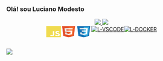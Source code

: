 ### Olá! sou Luciano Modesto


<div align="center">
  <a href="https://github.com/LucianoModest0">
  <img height="180em" src="https://github-readme-stats.vercel.app/api?username=LucianoModest0&show_icons=true&theme=dark&include_all_commits=true&count_private=true"/>
  <img height="180em" src="https://github-readme-stats.vercel.app/api/top-langs/?username=LucianoModest0&layout=compact&langs_count=7&theme=dark"/>
</div>
  
<div style="display: flex;justify-content:center;"><br>
  <img align="center" alt="L-Js" height="30" width="40" src="https://raw.githubusercontent.com/devicons/devicon/master/icons/javascript/javascript-plain.svg">
  <img align="center" alt="L-HTML" height="30" width="40" src="https://raw.githubusercontent.com/devicons/devicon/master/icons/html5/html5-original.svg">
  <img align="center" alt="L-CSS" height="30" width="40" src="https://raw.githubusercontent.com/devicons/devicon/master/icons/css3/css3-original.svg">
  <img align="center" alt="L-VSCODE" height="30" width "40" src="https://cdn.jsdelivr.net/gh/devicons/devicon/icons/vscode/vscode-original.svg"/>
  <img align="center" alt="L-DOCKER" height="30" width "40" src="https://cdn.jsdelivr.net/gh/devicons/devicon/icons/docker/docker-original.svg" />
</div>
  
  
    
  ##
  
  <div> 

  <a href = "mailto:lumoname@gmail.com"><img src="https://img.shields.io/badge/-Gmail-%23333?style=for-the-badge&logo=gmail&logoColor=white" target="_blank"></a>
<!--   <a href="https://www.linkedin.com/in/#" target="_blank"><img src="https://img.shields.io/badge/-LinkedIn-%230077B5?style=for-the-badge&logo=linkedin&logoColor=white" target="_blank"></a>  -->

 
</div>
  
